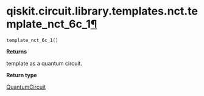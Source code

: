 # qiskit.circuit.library.templates.nct.template\_nct\_6c\_1[¶](#qiskit-circuit-library-templates-nct-template-nct-6c-1 "Permalink to this headline")

<span id="undefined" />

`template_nct_6c_1()`

**Returns**

template as a quantum circuit.

**Return type**

[QuantumCircuit](qiskit.circuit.QuantumCircuit#qiskit.circuit.QuantumCircuit "qiskit.circuit.QuantumCircuit")
